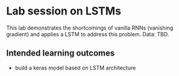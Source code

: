 # Lab session on LSTMs

This lab demonstrates the shortcomings of vanilla RNNs (vanishing
gradient) and applies a LSTM to address this problem. Data: TBD.


## Intended learning outcomes

- build a keras model based on LSTM architecture
